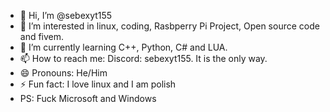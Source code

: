 - 👋 Hi, I’m @sebexyt155
- 👀 I’m interested in linux, coding, Rasbperry Pi Project, Open source code and fivem.
- 🌱 I’m currently learning C++, Python, C# and LUA.
- 📫 How to reach me: Discord: sebexyt155. It is the only way.
- 😄 Pronouns: He/Him
- ⚡ Fun fact: I love linux and I am polish
- PS: Fuck Microsoft and Windows


